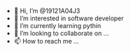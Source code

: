 - 👋 Hi, I’m @19121A04J3
- 👀 I’m interested in software developer
- 🌱 I’m currently learning pythin
- 💞️ I’m looking to collaborate on ...
- 📫 How to reach me ...

<!---
19121A04J3/19121A04J3 is a ✨ special ✨ repository because its `README.md` (this file) appears on your GitHub profile.
You can click the Preview link to take a look at your changes.
--->
